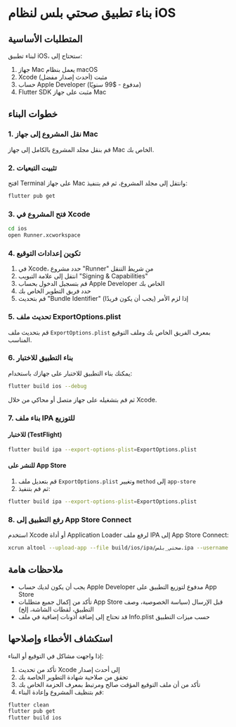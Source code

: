 # بناء تطبيق صحتي بلس لنظام iOS

## المتطلبات الأساسية

لبناء تطبيق iOS، ستحتاج إلى:

1. جهاز Mac يعمل بنظام macOS
2. Xcode مثبت (أحدث إصدار مفضل)
3. حساب Apple Developer (مدفوع - $99 سنويًا)
4. Flutter SDK مثبت على جهاز Mac

## خطوات البناء

### 1. نقل المشروع إلى جهاز Mac

قم بنقل مجلد المشروع بالكامل إلى جهاز Mac الخاص بك.

### 2. تثبيت التبعيات

افتح Terminal على جهاز Mac وانتقل إلى مجلد المشروع، ثم قم بتنفيذ:

```bash
flutter pub get
```

### 3. فتح المشروع في Xcode

```bash
cd ios
open Runner.xcworkspace
```

### 4. تكوين إعدادات التوقيع

1. في Xcode، حدد مشروع "Runner" من شريط التنقل
2. انتقل إلى علامة التبويب "Signing & Capabilities"
3. قم بتسجيل الدخول بحساب Apple Developer الخاص بك
4. حدد فريق التطوير الخاص بك
5. قم بتحديث "Bundle Identifier" إذا لزم الأمر (يجب أن يكون فريدًا)

### 5. تحديث ملف ExportOptions.plist

قم بتحديث ملف `ExportOptions.plist` بمعرف الفريق الخاص بك وملف التوقيع المناسب.

### 6. بناء التطبيق للاختبار

يمكنك بناء التطبيق للاختبار على جهازك باستخدام:

```bash
flutter build ios --debug
```

ثم قم بتشغيله على جهاز متصل أو محاكي من خلال Xcode.

### 7. بناء ملف IPA للتوزيع

#### للاختبار (TestFlight)

```bash
flutter build ipa --export-options-plist=ExportOptions.plist
```

#### للنشر على App Store

1. قم بتعديل ملف `ExportOptions.plist` وتغيير `method` إلى `app-store`
2. ثم قم بتنفيذ:

```bash
flutter build ipa --export-options-plist=ExportOptions.plist
```

### 8. رفع التطبيق إلى App Store Connect

استخدم Xcode أو أداة Application Loader لرفع ملف IPA إلى App Store Connect:

```bash
xcrun altool --upload-app --file build/ios/ipa/صحتي_بلس.ipa --username your_apple_id@example.com --password your_app_specific_password
```

## ملاحظات هامة

- يجب أن يكون لديك حساب Apple Developer مدفوع لتوزيع التطبيق على App Store
- تأكد من إكمال جميع متطلبات App Store قبل الإرسال (سياسة الخصوصية، وصف التطبيق، لقطات الشاشة، إلخ)
- قد تحتاج إلى إضافة أذونات إضافية في ملف Info.plist حسب ميزات التطبيق

## استكشاف الأخطاء وإصلاحها

إذا واجهت مشاكل في التوقيع أو البناء:

1. تأكد من تحديث Xcode إلى أحدث إصدار
2. تحقق من صلاحية شهادة التطوير الخاصة بك
3. تأكد من أن ملف التوقيع المؤقت صالح ومرتبط بمعرف الحزمة الخاص بك
4. قم بتنظيف المشروع وإعادة البناء:

```bash
flutter clean
flutter pub get
flutter build ios
```
